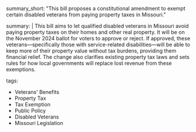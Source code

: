 summary_short: "This bill proposes a constitutional amendment to exempt certain disabled veterans from paying property taxes in Missouri."

summary: |
  This bill aims to let qualified disabled veterans in Missouri avoid paying property taxes on their homes and other real property. It will be on the November 2024 ballot for voters to approve or reject. If approved, these veterans—specifically those with service-related disabilities—will be able to keep more of their property value without tax burdens, providing them financial relief. The change also clarifies existing property tax laws and sets rules for how local governments will replace lost revenue from these exemptions.

tags:
  - Veterans' Benefits
  - Property Tax
  - Tax Exemption
  - Public Policy
  - Disabled Veterans
  - Missouri Legislation
